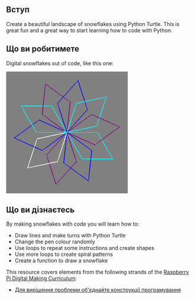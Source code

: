 ## Вступ

Create a beautiful landscape of snowflakes using Python Turtle. This is great fun and a great way to start learning how to code with Python.

## Що ви робитимете

Digital snowflakes out of code, like this one:

![snowflake](images/makeasnowflake.png)

## Що ви дізнаєтесь

By making snowflakes with code you will learn how to:

- Draw lines and make turns with Python Turtle
- Change the pen colour randomly
- Use loops to repeat some instructions and create shapes
- Use more loops to create spiral patterns
- Create a function to draw a snowflake

This resource covers elements from the following strands of the [Raspberry Pi Digital Making Curriculum](https://www.raspberrypi.org/curriculum/):

- [Для вирішення проблеми об'єднайте конструкції програмування](https://www.raspberrypi.org/curriculum/programming/builder)